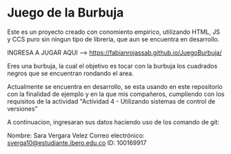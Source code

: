 # Juego de la Burbuja
Este es un proyecto creado con conomiento empirico, utilizando HTML, JS  y CCS puro sin ningun tipo de libreria, que aun se encuentra en desarrollo. 

INGRESA A JUGAR AQUI --> https://fabianrojassab.github.io/JuegoBurbuja/

Eres una burbuja, la cual el objetivo es tocar con la burbuja los cuadrados negros que se encuentran rondando el area.

Actualmente se encuentra en desarrollo, se esta usando en este repositorio con la finalidad de ejemplo y en la que mis compañeros, cumpliendo con los requisitos
de la actividad "Actividad 4 - Utilizando sistemas de control de versiones"

A continuacion, ingresaran sus datos haciendo uso de los comando de git:

Nombre: Sara Vergara Velez
Correo electrónico: sverga10@estudiante.ibero.edu.co
ID: 100169917 


